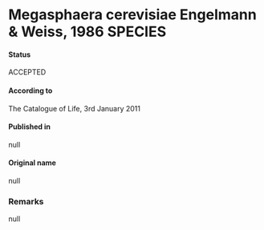 # Megasphaera cerevisiae Engelmann & Weiss, 1986 SPECIES

#### Status
ACCEPTED

#### According to
The Catalogue of Life, 3rd January 2011

#### Published in
null

#### Original name
null

### Remarks
null